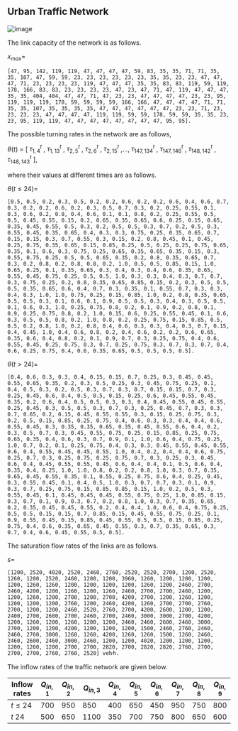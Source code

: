 ## Urban Traffic Network
     
![image](https://github.com/Sajad-Hosseini/Urban-Traffic-Network/assets/117570290/4411d877-2d23-462d-a3ad-268658d1f6d6)
  
The link capacity of the network is as follows.
           
$x_{max}$= 
       
    [47, 95, 142, 119, 119, 47, 47, 47, 47, 59, 83, 35, 35, 71, 71, 35, 35, 107, 47, 59, 59, 23, 23, 23, 23, 23, 23, 35, 35, 23, 23, 47, 47, 47, 71, 23, 23, 23, 23, 119, 47, 47, 47, 35, 35, 83, 83, 119, 59, 119, 178, 166, 83, 83, 23, 23, 23, 23, 47, 23, 47, 71, 47, 119, 47, 47, 47, 35, 35, 404, 404, 47, 47, 71, 47, 23, 23, 47, 47, 47, 47, 23, 23, 95, 119, 119, 119, 178, 59, 59, 59, 59, 166, 166, 47, 47, 47, 47, 71, 71, 35, 35, 107, 35, 35, 35, 35, 47, 47, 47, 47, 47, 47, 23, 23, 71, 23, 23, 23, 23, 47, 47, 47, 47, 119, 119, 59, 59, 178, 59, 59, 35, 35, 23, 23, 95, 119, 119, 47, 47, 47, 47, 47, 47, 47, 47, 95, 95].
  
The possible turning rates in the network are as follows,

${\theta}(t)$ = [ ${\tau}^t_{1,4}$ , ${\tau}^t_{1,13}$ , ${\tau}^t_{2,5}$ , ${\tau}^t_{2,6}$ , ${\tau}^t_{2,15}$ ,..., ${\tau}^t_{147,134}$ , ${\tau}^t_{147,146}$ , ${\tau}^t_{148,142}$ , ${\tau}^t_{148,143}$ ],

where their values at different times are as follows.

${\theta}(t\leq24)$=
  
    [0.5, 0.5, 0.2, 0.3, 0.5, 0.2, 0.2, 0.6, 0.2, 0.2, 0.6, 0.4, 0.6, 0.7, 0.3, 0.2, 0.2, 0.6, 0.2, 0.3, 0.5, 0.7, 0.3, 0.2, 0.25, 0.55, 0.1, 0.3, 0.6, 0.2, 0.8, 0.4, 0.6, 0.1, 0.1, 0.8, 0.2, 0.25, 0.55, 0.5, 0.5, 0.45, 0.55, 0.15, 0.2, 0.65, 0.35, 0.65, 0.6, 0.25, 0.15, 0.65, 0.35, 0.45, 0.55, 0.5, 0.3, 0.2, 0.5, 0.5, 0.3, 0.7, 0.2, 0.5, 0.3, 0.55, 0.45, 0.35, 0.65, 0.4, 0.3, 0.3, 0.75, 0.25, 0.35, 0.65, 0.7, 0.15, 0.15, 0.3, 0.7, 0.55, 0.3, 0.15, 0.2, 0.8, 0.45, 0.1, 0.45, 0.25, 0.75, 0.35, 0.65, 0.15, 0.85, 0.25, 0.5, 0.25, 0.25, 0.75, 0.65, 0.35, 0.1, 0.6, 0.3, 0.75, 0.25, 0.65, 0.35, 0.65, 0.35, 0.15, 0.3, 0.55, 0.75, 0.25, 0.5, 0.5, 0.65, 0.35, 0.2, 0.8, 0.35, 0.65, 0.7, 0.3, 0.2, 0.8, 0.2, 0.8, 0.8, 0.2, 1.0, 0.5, 0.5, 0.85, 0.15, 1.0, 0.65, 0.25, 0.1, 0.35, 0.65, 0.3, 0.4, 0.3, 0.4, 0.6, 0.35, 0.65, 0.55, 0.45, 0.75, 0.25, 0.5, 0.5, 1.0, 0.3, 0.3, 0.4, 0.3, 0.7, 0.7, 0.3, 0.75, 0.25, 0.2, 0.8, 0.35, 0.65, 0.85, 0.15, 0.2, 0.3, 0.5, 0.5, 0.5, 0.35, 0.65, 0.6, 0.4, 0.7, 0.3, 0.35, 0.1, 0.55, 0.7, 0.3, 0.3, 0.4, 0.3, 1.0, 1.0, 0.75, 0.25, 0.15, 0.85, 1.0, 0.2, 0.8, 0.35, 0.65, 0.5, 0.5, 0.3, 0.1, 0.6, 0.1, 0.9, 0.5, 0.5, 0.3, 0.4, 0.3, 0.5, 0.5, 0.1, 0.6, 0.3, 1.0, 0.25, 0.75, 0.8, 0.2, 0.1, 0.9, 0.2, 0.8, 0.1, 0.9, 0.25, 0.75, 0.8, 0.2, 1.0, 0.15, 0.6, 0.25, 0.55, 0.45, 0.1, 0.6, 0.3, 0.5, 0.5, 0.8, 0.2, 1.0, 0.8, 0.2, 0.25, 0.75, 0.15, 0.85, 0.5, 0.5, 0.2, 0.8, 1.0, 0.2, 0.8, 0.4, 0.6, 0.3, 0.3, 0.4, 0.3, 0.7, 0.15, 0.4, 0.45, 1.0, 0.4, 0.6, 0.8, 0.2, 0.4, 0.6, 0.2, 0.2, 0.6, 0.65, 0.35, 0.6, 0.4, 0.8, 0.2, 0.1, 0.9, 0.7, 0.3, 0.25, 0.75, 0.4, 0.6, 0.55, 0.45, 0.25, 0.75, 0.3, 0.7, 0.25, 0.75, 0.3, 0.7, 0.3, 0.7, 0.4, 0.6, 0.25, 0.75, 0.4, 0.6, 0.35, 0.65, 0.5, 0.5, 0.5, 0.5].

${\theta}(t>24)$=
  
    [0.4, 0.6, 0.3, 0.3, 0.4, 0.15, 0.15, 0.7, 0.25, 0.3, 0.45, 0.45, 0.55, 0.65, 0.35, 0.2, 0.3, 0.5, 0.25, 0.3, 0.45, 0.75, 0.25, 0.1, 0.4, 0.5, 0.3, 0.2, 0.5, 0.3, 0.7, 0.3, 0.7, 0.15, 0.15, 0.7, 0.3, 0.25, 0.45, 0.6, 0.4, 0.5, 0.5, 0.15, 0.25, 0.6, 0.45, 0.55, 0.45, 0.35, 0.2, 0.6, 0.4, 0.5, 0.5, 0.3, 0.3, 0.4, 0.45, 0.55, 0.45, 0.55, 0.25, 0.45, 0.3, 0.5, 0.5, 0.3, 0.7, 0.3, 0.25, 0.45, 0.7, 0.3, 0.3, 0.7, 0.65, 0.2, 0.15, 0.45, 0.55, 0.55, 0.3, 0.15, 0.25, 0.75, 0.3, 0.2, 0.5, 0.15, 0.85, 0.25, 0.75, 0.4, 0.6, 0.3, 0.3, 0.4, 0.4, 0.6, 0.55, 0.45, 0.3, 0.35, 0.35, 0.65, 0.35, 0.45, 0.55, 0.6, 0.4, 0.2, 0.3, 0.5, 0.7, 0.3, 0.45, 0.55, 0.75, 0.25, 0.15, 0.85, 0.25, 0.75, 0.65, 0.35, 0.4, 0.6, 0.3, 0.7, 0.9, 0.1, 1.0, 0.6, 0.4, 0.75, 0.25, 1.0, 0.7, 0.2, 0.1, 0.25, 0.75, 0.4, 0.3, 0.3, 0.45, 0.55, 0.45, 0.55, 0.6, 0.4, 0.55, 0.45, 0.45, 0.55, 1.0, 0.4, 0.2, 0.4, 0.4, 0.6, 0.75, 0.25, 0.7, 0.3, 0.25, 0.75, 0.25, 0.75, 0.7, 0.3, 0.25, 0.3, 0.45, 0.6, 0.4, 0.45, 0.55, 0.55, 0.45, 0.6, 0.4, 0.4, 0.1, 0.5, 0.6, 0.4, 0.35, 0.4, 0.25, 1.0, 1.0, 0.8, 0.2, 0.2, 0.8, 1.0, 0.3, 0.7, 0.35, 0.65, 0.45, 0.55, 0.35, 0.1, 0.55, 0.25, 0.75, 0.6, 0.4, 0.25, 0.45, 0.3, 0.55, 0.45, 0.1, 0.4, 0.5, 1.0, 0.3, 0.7, 0.7, 0.3, 0.1, 0.9, 0.3, 0.7, 0.25, 0.75, 0.15, 0.85, 0.85, 0.15, 1.0, 0.2, 0.5, 0.3, 0.55, 0.45, 0.1, 0.45, 0.45, 0.45, 0.55, 0.75, 0.25, 1.0, 0.85, 0.15, 0.3, 0.7, 0.1, 0.9, 0.3, 0.7, 0.2, 0.8, 1.0, 0.3, 0.7, 0.35, 0.65, 0.2, 0.35, 0.45, 0.45, 0.55, 0.2, 0.4, 0.4, 1.0, 0.6, 0.4, 0.75, 0.25, 0.5, 0.5, 0.15, 0.15, 0.7, 0.85, 0.15, 0.45, 0.55, 0.75, 0.25, 0.1, 0.9, 0.55, 0.45, 0.15, 0.85, 0.45, 0.55, 0.5, 0.5, 0.15, 0.85, 0.25, 0.75, 0.4, 0.6, 0.35, 0.65, 0.45, 0.55, 0.3, 0.7, 0.35, 0.65, 0.3, 0.7, 0.4, 0.6, 0.45, 0.55, 0.5, 0.5].

The saturation flow rates of the links are as follows.

$s$=

    [1200, 2520, 4020, 2520, 2460, 2760, 2520, 2520, 2700, 1200, 2520, 1260, 1200, 2520, 2460, 1200, 1200, 3960, 1260, 1200, 1200, 1200, 1200, 1260, 1260, 1200, 1200, 1200, 1200, 1260, 1200, 2460, 2700, 2460, 4200, 1200, 1260, 1200, 1260, 2460, 2700, 2700, 2460, 1200, 1200, 1260, 1200, 2700, 1200, 2700, 4200, 2700, 1200, 1260, 1200, 1200, 1200, 1200, 2760, 1200, 2460, 4200, 1260, 2700, 2700, 2760, 2700, 1200, 1200, 2460, 2520, 2760, 2700, 4200, 2600, 1200, 1200, 2400, 2700, 2600, 2700, 2460, 2700, 2460, 3000, 3000, 2700, 4200, 1200, 1260, 1200, 1260, 1200, 1200, 2460, 2460, 2600, 2460, 3000, 2700, 1200, 1200, 4200, 1200, 1200, 1200, 1500, 2460, 2760, 2460, 2460, 2760, 3000, 1260, 1260, 4200, 1260, 1260, 1500, 1260, 2460, 2460, 2600, 2460, 3000, 2460, 1200, 1200, 4020, 1200, 1200, 1200, 1200, 1260, 1200, 2700, 2700, 2820, 2700, 2820, 2820, 2760, 2700, 2700, 2700, 2760, 2760, 2520] veh⁄h.

The inflow rates of the traffic network are given below.

Inflow rates | ${Q_{in,1}}$ | ${Q_{in,2}}$ | ${Q_{in,3}}$ | ${Q_{in,4}}$ | ${Q_{in,5}}$ | ${Q_{in,6}}$| ${Q_{in,7}}$ | ${Q_{in,8}}$ | ${Q_{in,9}}$
--- | --- | --- | --- |--- |--- |--- |--- |--- |---
$t\leq24$ | 700 | 950 | 850 | 400 | 650 | 450 | 950 | 750 | 800
$t\>24$ | 500 | 650 | 1100 | 350 | 700 | 750 | 800 | 650 | 600
   
